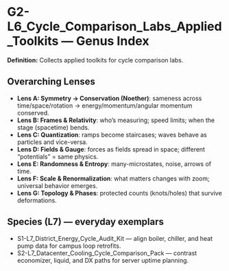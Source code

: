 # G2-L6_Cycle_Comparison_Labs_Applied_Toolkits — Genus Index
**Definition:** Collects applied toolkits for cycle comparison labs.

## Overarching Lenses

- **Lens A: Symmetry -> Conservation (Noether)**: sameness across time/space/rotation → energy/momentum/angular momentum conserved.
- **Lens B: Frames & Relativity**: who’s measuring; speed limits; when the stage (spacetime) bends.
- **Lens C: Quantization**: ramps become staircases; waves behave as particles and vice-versa.
- **Lens D: Fields & Gauge**: forces as fields spread in space; different “potentials” = same physics.
- **Lens E: Randomness & Entropy**: many-microstates, noise, arrows of time.
- **Lens F: Scale & Renormalization**: what matters changes with zoom; universal behavior emerges.
- **Lens G: Topology & Phases**: protected counts (knots/holes) that survive deformations.

## Species (L7) — everyday exemplars
- S1-L7_District_Energy_Cycle_Audit_Kit — align boiler, chiller, and heat pump data for campus loop retrofits.
- S2-L7_Datacenter_Cooling_Cycle_Comparison_Pack — contrast economizer, liquid, and DX paths for server uptime planning.
